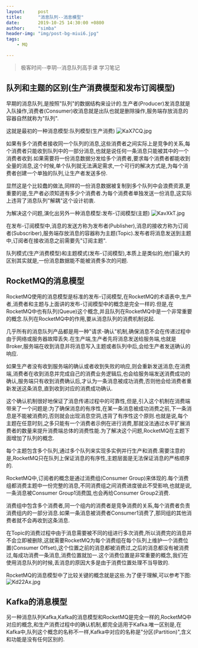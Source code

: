 ```yaml
---
layout:     post
title:      "消息队列--消息模型"
date:       2019-10-25 14:30:00 +0800
author:     "simba"
header-img: "img/post-bg-miui6.jpg"
tags:
    - MQ

---
```


> 极客时间--李玥--消息队列高手课 学习笔记

##	队列和主题的区别(生产消费模型和发布订阅模型)

早期的消息队列,是按照"队列"的数据结构来设计的.生产者(Producer)发消息就是入队操作,消费者(Consumer)收消息就是出队也就是删除操作,服务端存放消息的容器自然就称为"队列".

这就是最初的一种消息模型:队列模型(生产消费)
![KaX7CQ.jpg](https://s2.ax1x.com/2019/10/25/KaX7CQ.jpg)

如果有多个消费者接收同一个队列的消息,这些消费者之间实际上是竞争的关系,每个消费者只能收到队列中的一部分消息,也就是说任何一条消息只能被其中的一个消费者收到.如果需要将一份消息数据分发给多个消费者,要求每个消费者都能收到全量的消息,这个时候,单个队列就无法满足需求,一个可行的解决方式是,为每个消费者创建一个单独的队列,让生产者发送多份.

显然这是个比较蠢的做法,同样的一份消息数据被复制到多个队列中会浪费资源,更重要的是,生产者必须知道有多少个消费者.为每个消费者单独发送一份消息,这实际上违背了消息队列"解耦"这个设计初衷.

为解决这个问题,演化出另外一种消息模型:发布-订阅模型(主题)
![KavXkT.jpg](https://s2.ax1x.com/2019/10/25/KavXkT.jpg)

在发布-订阅模型中,消息的发送方称为发布者(Publisher),消息的接收方称为订阅者(Subscriber),服务端存放消息的容器称为主题(Topic).发布者将消息发送到主题中,订阅者在接收消息之前需要先"订阅主题".

队列模式(生产消费模型)和主题模式(发布-订阅模型),本质上是类似的,他们最大的区别其实就是,一份消息数据能不能被消费多次的问题.


##	RocketMQ的消息模型

RocketMQ使用的消息模型是标准的发布-订阅模型,在RocketMQ的术语表中,生产者,消费者和主题与上面讲的发布-订阅模型中的概念是完全一样的.但是,在RocketMQ中也有队列(Queue)这个概念,并且队列在RocketMQ中是一个非常重要的概念.队列在RocketMQ中的作用,要从消息队列的消费机制说起.

几乎所有的消息队列产品都是用一种"请求-确认"机制,确保消息不会在传递过程中由于网络或服务器故障丢失.在生产端,生产者先将消息发送给服务端,也就是Broker,服务端在收到消息并将消息写入主题或者队列中后,会给生产者发送确认的响应.

如果生产者没有收到服务端的确认或者收到失败的响应,则会重新发送消息;在消费端,消费者在收到消息并完成自己的消费业务逻辑后,也会给服务端发送消费成功的确认,服务端只有收到消费确认后,才认为一条消息被成功消费,否则他会给消费者重新发送这条消息,直到收到对应的消费成功确认.

这个确认机制很好地保证了消息传递过程中的可靠性,但是,引入这个机制在消费端带来了一个问题是:为了确保消息的有序性,在某一条消息被成功消费之前,下一条消息是不能被消费的,否则就会出现消息空洞,违背了有序性这个原则.也就是说,每个主题在任意时刻,之多只能有一个消费者示例在进行消费,那就没法通过水平扩展消费者的数量来提升消费端总体的消费性能.为了解决这个问题,RocketMQ在主题下面增加了队列的概念.

每个主题包含多个队列,通过多个队列来实现多实例并行生产和消费.需要注意的是,RocketMQ只在队列上保证消息的有序性,主题层面是无法保证消息的严格顺序的.

RocketMQ中,订阅者的概念是通过消费组(Consumer Group)来体现的.每个消费组都消费主题中一份完整的消息,不同消费组之间消费进度彼此不受影响,也就是说,一条消息被Consumer Group1消费国,也会再给Consumer Group2消费.

消费组中包含多个消费者,同一个组内的消费者是竞争消费的关系,每个消费者负责消费组内的一部分消息.如果一条消息被消费者Consumer1消费了,那同组的其他消费者就不会再收到这条消息.

在Topic的消费过程中由于消息需要被不同的组进行多次消费,所以消费完的消息并不会立即被删除,这就需要RocketMQ为每个消费组在每个队列上维护一个消费位置(Consumer Offset),这个位置之前的消息都被消费过,之后的消息都没有被消费过,每成功消费一条消息,消费位置就加一.这个消费位置是非常重要的概念,我们在使用消息队列的时候,丢消息的原因大多是由于消费位置处理不当导致的.

RocketMQ的消息模型中了比较关键的概念就是这些.为了便于理解,可以参考下图:
![Kd22Ax.jpg](https://s2.ax1x.com/2019/10/25/Kd22Ax.jpg)


##	Kafka的消息模型
另一种消息队列Kafka,Kafka的消息模型和RocketMQ是完全一样的,RocketMQ中对应的概念,和生产消费过程中的确认机制,都完全适用于Kafka.唯一区别是,在Kafka中,队列这个概念的名称不一样,Kafka中对应的名称是"分区(Partition)",含义和功能是没有任何区别的.